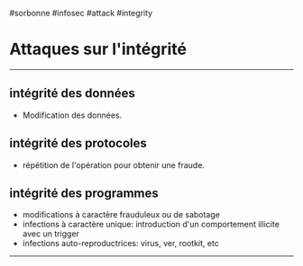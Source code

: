 #sorbonne #infosec #attack #integrity
# Attaques sur l'intégrité
---
## intégrité des données
+ Modification des données.
## intégrité des protocoles
+ répétition de l'opération pour obtenir une fraude.
## intégrité des programmes
+ modifications à caractère frauduleux ou de sabotage
+ infections à caractère unique: introduction d'un comportement illicite avec un trigger
+ infections auto-reproductrices: virus, ver, rootkit, etc

---



